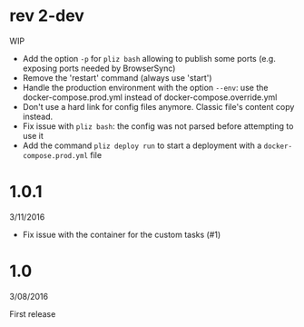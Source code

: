 # rev 2-dev
WIP

- Add the option `-p` for `pliz bash` allowing to publish some ports (e.g. exposing ports needed by BrowserSync)
- Remove the 'restart' command (always use 'start')
- Handle the production environment with the option `--env`: use the docker-compose.prod.yml instead of docker-compose.override.yml
- Don't use a hard link for config files anymore. Classic file's content copy instead.
- Fix issue with `pliz bash`: the config was not parsed before attempting to use it
- Add the command `pliz deploy run` to start a deployment with a `docker-compose.prod.yml` file


# 1.0.1
3/11/2016

- Fix issue with the container for the custom tasks (#1)


# 1.0
3/08/2016

First release
